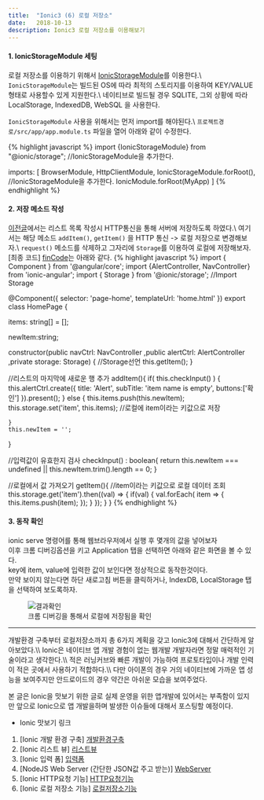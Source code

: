 ```yaml
---
title:  "Ionic3 (6) 로컬 저장소"
date:   2018-10-13
description: Ionic3 로컬 저장소를 이용해보기
---
```

#### 1. IonicStorageModule 세팅
로컬 저장소를 이용하기 위해서 [IonicStorageModule][IonicStorageModuleLink]를 이용한다.\\
`IonicStorageModule`는 빌드된 OS에 따라 최적의 스토리지를 이용하여 KEY/VALUE형태로 사용할수 있게 지원한다.\\
네이티브로 빌드될 경우 SQLITE, 그외 상황에 따라 LocalStorage, IndexedDB, WebSQL 을 사용한다.

`IonicStorageModule` 사용을 위해서는 먼저 import를 해야된다.\\
`프로젝트경로/src/app/app.module.ts` 파일을 열어 아래와 같이 수정한다.

{% highlight javascript %}
import {IonicStorageModule} from "@ionic/storage"; //IonicStorageModule을 추가한다. 

imports: [
    BrowserModule,
    HttpClientModule, 
    IonicStorageModule.forRoot(), //IonicStorageModule을 추가한다.
    IonicModule.forRoot(MyApp)
  ]
{% endhighlight %}

#### 2. 저장 메소드 작성
[이전글][이전글Link]에서는 리스트 목록 작성시 HTTP통신을 통해 서버에 저장하도록 하였다.\\
여기서는 해당 메소드 `addItem()`, `getItem()` 을 HTTP 통신 -> 로컬 저장으로 변경해보자.\\
`request()` 메소드를 삭제하고 그자리에 `Storage`를 이용하여 로컬에 저장해보자.
[최종 코드] [finCode]는 아래와 같다.
{% highlight javascript %}
import { Component } from '@angular/core';
import {AlertController, NavController} from 'ionic-angular';
import { Storage } from '@ionic/storage'; //Import Storage

@Component({
  selector: 'page-home',
  templateUrl: 'home.html'
})
export class HomePage {

  items: string[] = [];

  newItem:string;

  constructor(public navCtrl: NavController
             ,public alertCtrl: AlertController
             ,private storage: Storage) { //Storage선언
    this.getItem();
  }

  //리스트의 마지막에 새로운 행 추가
  addItem(){
    if( this.checkInput() ) {
      this.alertCtrl.create({
        title: 'Alert',
        subTitle: 'item name is empty',
        buttons:['확인']
      }).present();
    } else {
      this.items.push(this.newItem);
      this.storage.set('item', this.items); //로컬에 item이라는 키값으로 저장

    }
    this.newItem = '';
  }

  //입력값이 유효한지 검사
  checkInput() : boolean{
    return this.newItem === undefined || this.newItem.trim().length == 0;
  }

  //로컬에서 값 가져오기
  getItem(){
    //item이라는 키값으로 로컬 데이터 조회
    this.storage.get('item').then((val) => {
      if(val) {
        val.forEach( item => {
          this.items.push(item);
        });
      }
    });
  }
}
{% endhighlight %}

#### 3. 동작 확인
ionic serve 명령어를 통해 웹브라우저에서 실행 후 몇개의 값을 넣어보자\
이후 크롬 디버깅옵션을 키고 Application 탭을 선택하면 아래와 같은 화면을 볼 수 있다.\
key에 item, value에 입력한 값이 보인다면 정상적으로 동작한것이다.\
만약 보이지 않는다면 하단 새로고침 버튼을 클릭하거나, IndexDB, LocalStorage 탭을 선택하여 보도록하자.
<figure>
	<img src="{{ '/assets/img/post/20181013_img1.png' | prepend: site.baseurl }}" alt="결과확인"> 
	<figcaption>크롬 디버깅을 통해서 로컬에 저장됨을 확인</figcaption>
</figure>

<hr>
개발환경 구축부터 로컬저장소까지 총 6가지 계획을 갖고 Ionic3에 대해서 간단하게 알아보았다.\\
Ionic은 네이티브 앱 개발 경험이 없는 웹개발 개발자라면 정말 매력적인 기술이라고 생각한다.\\
적은 러닝커브와 빠른 개발이 가능하여 프로토타입이나 개발 인력이 적은 곳에서 사용하기 적합하다.\\
다만 아이폰의 경우 거의 네이티브에 가까운 앱 성능을 보여주지만 안드로이드의 경우 약간은 아쉬운 모습을 보여주었다.

본 글은 Ionic을 맛보기 위한 글로 실제 운영을 위한 앱개발에 있어서는 부족함이 있지만 앞으로 Ionic으로 앱 개발을하며 발생한 이슈들에 대해서 포스팅할 예정이다.

* Ionic 맛보기 링크
1. [Ionic 개발 환경 구축] [개발환경구축]
2. [Ionic 리스트 뷰] [리스트뷰]
3. [Ionic 입력 폼] [입력폼]
4. [NodeJS Web Server (간단한 JSON값 주고 받는)] [WebServer]
5. [Ionic HTTP요청 기능] [HTTP요청기능]
6. [Ionic 로컬 저장소 기능] [로컬저장소기능]

[IonicStorageModuleLink]: https://ionicframework.com/docs/storage/
[이전글Link]: https://parkjungwoong.github.io/blog/Ionic3-HTTP%EC%9A%94%EC%B2%AD-%EB%B3%B4%EB%82%B4%EA%B8%B0/
[finCode]: https://github.com/parkjungwoong/ionic3Ex

[개발환경구축]: https://parkjungwoong.github.io/blog/Ionic3-%EA%B0%9C%EB%B0%9C-%ED%99%98%EA%B2%BD-%EC%84%A4%EC%A0%95/
[리스트뷰]: https://parkjungwoong.github.io/blog/Ionic3-%EB%A6%AC%EC%8A%A4%ED%8A%B8-%EB%B7%B0/
[입력폼]: https://parkjungwoong.github.io/blog/Ionic3-form-%EC%9E%85%EB%A0%A5/
[WebServer]: https://parkjungwoong.github.io/blog/Ionic3-%ED%85%8C%EC%8A%A4%ED%8A%B8%EC%9A%A9-NodeJS-%EC%9B%B9%EC%84%9C%EB%B2%84/
[HTTP요청기능]: https://parkjungwoong.github.io/blog/Ionic3-HTTP%EC%9A%94%EC%B2%AD-%EB%B3%B4%EB%82%B4%EA%B8%B0/
[로컬저장소기능]: https://parkjungwoong.github.io/blog/Ionic3-%EB%A1%9C%EC%BB%AC%EC%A0%80%EC%9E%A5%EC%86%8C/




